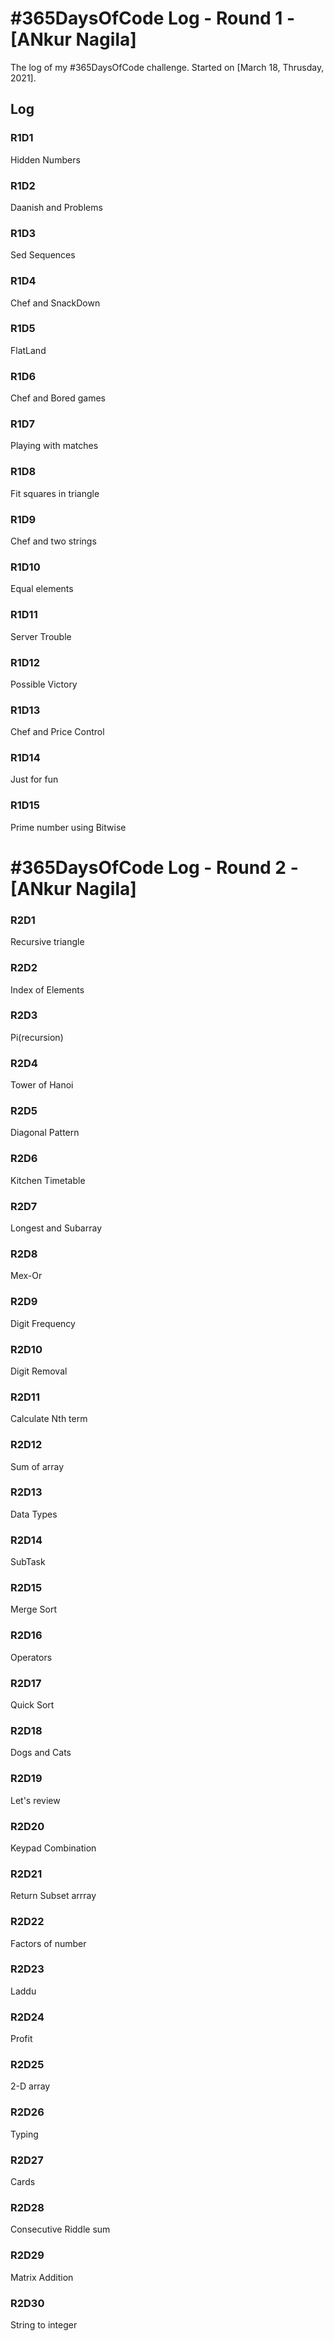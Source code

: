 # #365DaysOfCode Log - Round 1 - [ANkur Nagila]

The log of my #365DaysOfCode challenge. Started on [March 18, Thrusday, 2021].

## Log

### R1D1 
Hidden Numbers

### R1D2
Daanish and Problems

### R1D3
Sed Sequences

### R1D4
Chef and SnackDown

### R1D5
FlatLand

### R1D6
Chef and Bored games

### R1D7
Playing with matches

### R1D8
Fit squares in triangle

### R1D9
Chef and two strings

### R1D10
Equal elements

### R1D11
Server Trouble

### R1D12
Possible Victory

### R1D13
Chef and Price Control

### R1D14
Just for fun

### R1D15
Prime number using Bitwise

# #365DaysOfCode Log - Round 2 - [ANkur Nagila]

### R2D1
Recursive triangle

### R2D2
Index of Elements

### R2D3
Pi(recursion)

### R2D4
Tower of Hanoi

### R2D5
Diagonal Pattern

### R2D6
Kitchen Timetable

### R2D7
Longest and Subarray

### R2D8
Mex-Or

### R2D9
Digit Frequency

### R2D10
Digit Removal

### R2D11
Calculate Nth term

### R2D12
Sum of array

### R2D13
Data Types

### R2D14
SubTask

### R2D15
Merge Sort

### R2D16
Operators

### R2D17
Quick Sort

### R2D18
Dogs and Cats

### R2D19
Let's review

### R2D20
Keypad Combination

### R2D21
Return Subset arrray

### R2D22
Factors of number

### R2D23
Laddu

### R2D24
Profit

### R2D25
2-D array

### R2D26
Typing

### R2D27
Cards

### R2D28
Consecutive Riddle sum

### R2D29
Matrix Addition

### R2D30
String to integer
